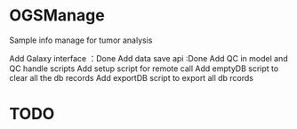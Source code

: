 # OGSManage
Sample info manage for tumor analysis

Add Galaxy interface ：Done
Add data save api :Done
Add QC in model and QC handle scripts
Add setup script for remote call
Add emptyDB script to clear all the db records
Add exportDB script to export all db rcords

# TODO

